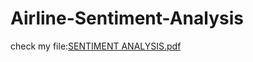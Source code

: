 # Airline-Sentiment-Analysis
check my file:[SENTIMENT ANALYSIS.pdf](https://github.com/10tanmay100/Airline-Sentiment-Analysis/files/7776007/SENTIMENT.ANALYSIS.pdf)
